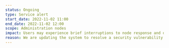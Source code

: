 ```yaml
---
status: Ongoing
type: Service alert
start_date: 2022-11-02 11:00
end_date: 2022-11-02 12:00
scope: Administration nodes
impact: Users may experience brief interruptions to node response and delays in Slurm commands
reason: We are updating the system to resolve a security vulnerability
---
```


